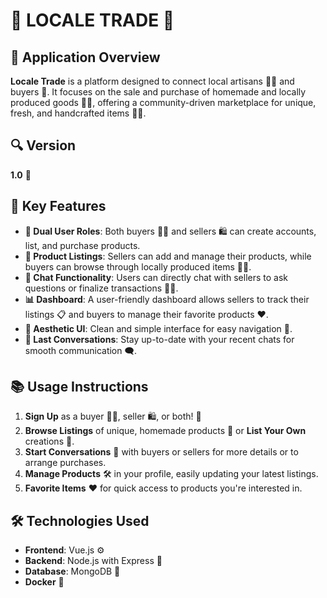 # 🌿 LOCALE TRADE 🌾

## 🌟 Application Overview
**Locale Trade** is a platform designed to connect local artisans 🧑‍🌾 and buyers 🛒. It focuses on the sale and purchase of homemade and locally produced goods 🍅🥕, offering a community-driven marketplace for unique, fresh, and handcrafted items 🥒🍯.

## 🔍 Version 
**1.0** 🌱

## 🚀 Key Features
- **👥 Dual User Roles**: Both buyers 🧑‍🌾 and sellers 🛍️ can create accounts, list, and purchase products.
- **🛒 Product Listings**: Sellers can add and manage their products, while buyers can browse through locally produced items 🍎🍞.
- **💬 Chat Functionality**: Users can directly chat with sellers to ask questions or finalize transactions 💬📱.
- **📊 Dashboard**: A user-friendly dashboard allows sellers to track their listings 📋 and buyers to manage their favorite products ❤️.
- **📱 Aesthetic UI**: Clean and simple interface for easy navigation 🎨.
- **🌟 Last Conversations**: Stay up-to-date with your recent chats for smooth communication 🗨️.

## 📚 Usage Instructions
1. **Sign Up** as a buyer 🧑‍🌾, seller 🛍️, or both! 🎉
2. **Browse Listings** of unique, homemade products 🍯 or **List Your Own** creations 📝.
3. **Start Conversations** 💬 with buyers or sellers for more details or to arrange purchases.
4. **Manage Products** 🛠️ in your profile, easily updating your latest listings.
5. **Favorite Items** ❤️ for quick access to products you're interested in.

## 🛠️ Technologies Used
- **Frontend**: Vue.js ⚙️
- **Backend**: Node.js with Express 🔧
- **Database**: MongoDB 📂
- **Docker** 🐳
